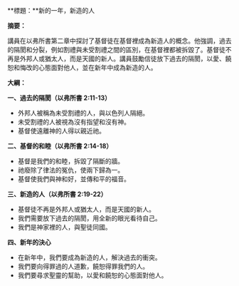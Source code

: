 **標題：**新的一年，新造的人

**摘要：**

講員在以弗所書第二章中探討了基督徒在基督裡成為新造人的概念。他強調，過去的隔閡和分裂，例如割禮與未受割禮之間的區別，在基督裡都被拆毀了。基督徒不再是外邦人或猶太人，而是天國的新人。講員鼓勵信徒放下過去的隔閡，以愛、饒恕和悔改的心態面對他人，並在新年中成為新造的人。

**大綱：**

**一、過去的隔閡（以弗所書 2:11-13）**
* 外邦人被稱為未受割禮的人，與以色列人隔絕。
* 未受割禮的人被視為沒有指望和沒有神。
* 基督使遠離神的人得以親近祂。

**二、基督的和睦（以弗所書 2:14-18）**
* 基督是我們的和睦，拆毀了隔斷的牆。
* 祂廢除了律法的冤仇，使兩下歸為一。
* 基督使我們與神和好，並傳和平的福音。

**三、新造的人（以弗所書 2:19-22）**
* 基督徒不再是外邦人或猶太人，而是天國的新人。
* 我們需要放下過去的隔閡，用全新的眼光看待自己。
* 我們是神家裡的人，與聖徒同國。

**四、新年的決心**
* 在新年中，我們要成為新造的人，解決過去的衝突。
* 我們要向得罪過的人道歉，饒恕得罪我們的人。
* 我們要尋求聖靈的幫助，以愛和饒恕的心態面對他人。